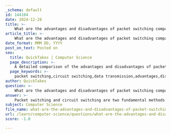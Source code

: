 ```yaml
---
_schema: default
id: 144104
date: 2024-12-28
title: >-
    What are the advantages and disadvantages of packet switching compared to circuit switching?
article_title: >-
    What are the advantages and disadvantages of packet switching compared to circuit switching?
date_format: MMM DD, YYYY
post_on_text: Posted on
seo:
  title: QuickTakes | Computer Science
  page_description: >-
    A detailed comparison of the advantages and disadvantages of packet switching and circuit switching in data transmission.
  page_keywords: >-
    packet switching,circuit switching,data transmission,advantages,disadvantages,resource efficiency,flexibility,scalability,reliability,cost-effectiveness,store-and-forward,latency,jitter,overhead,complexity,consistent quality,simplicity,predictable performance,inefficient resource use,higher costs
author: QuickTakes
question: >-
    What are the advantages and disadvantages of packet switching compared to circuit switching?
answer: >-
    Packet switching and circuit switching are two fundamental methods of data transmission in networks, each with its own advantages and disadvantages. Here’s a detailed comparison:\n\n### Advantages of Packet Switching\n\n1. **Resource Efficiency**: Packet switching allows multiple users to share the same network resources. Since it does not reserve a dedicated channel for each communication session, it can lead to better utilization of available bandwidth.\n\n2. **Flexibility**: Packet switching can handle a wide range of data rates and packet sizes. This flexibility makes it suitable for various types of data, including text, audio, and video.\n\n3. **Scalability**: Packet switching networks can easily scale to accommodate large amounts of traffic. As demand increases, additional resources can be added without significant changes to the existing infrastructure.\n\n4. **Reliability**: Packets can take different routes to reach their destination, which enhances reliability. If one path fails, packets can be rerouted, ensuring that data still arrives even if some packets take longer or arrive out of order.\n\n5. **Cost-Effectiveness**: Operating costs are generally lower with packet switching because it reduces the need for dedicated lines and allows for more efficient use of network resources.\n\n6. **Support for Store-and-Forward**: Packet switching supports the store-and-forward method, where packets can be temporarily stored at intermediate nodes before being forwarded to their destination. This can help manage network congestion and improve transmission quality.\n\n### Disadvantages of Packet Switching\n\n1. **Latency and Jitter**: Since packets can take different paths and may arrive out of order, there can be increased latency and jitter, which can affect real-time applications like voice and video calls.\n\n2. **Overhead**: Each packet contains header information (such as source and destination IP addresses), which adds overhead. This can reduce the effective data throughput, especially for small packets.\n\n3. **Complexity**: The routing of packets through various paths can introduce complexity in network management and require more sophisticated protocols to ensure data integrity and order.\n\n### Advantages of Circuit Switching\n\n1. **Consistent Quality**: Circuit switching establishes a dedicated communication path between the sender and receiver, which can provide consistent quality and lower latency for real-time applications.\n\n2. **Simplicity**: The dedicated path simplifies the network design and management, as all packets follow the same route.\n\n3. **Predictable Performance**: Since bandwidth is reserved for the duration of the call, circuit switching can offer predictable performance, which is crucial for applications requiring real-time data transmission.\n\n### Disadvantages of Circuit Switching\n\n1. **Inefficient Resource Use**: Circuit switching can lead to bandwidth wastage, as the dedicated path remains reserved even during periods of silence or inactivity.\n\n2. **Limited Scalability**: Adding more users can be challenging, as each new connection requires a dedicated circuit, which can quickly exhaust available resources.\n\n3. **Higher Costs**: The need for dedicated lines and infrastructure can make circuit switching more expensive to operate compared to packet switching.\n\n### Conclusion\n\nIn summary, packet switching is generally more efficient, flexible, and cost-effective, making it the preferred choice for most modern data networks, including the internet. However, circuit switching may still be advantageous for applications that require consistent quality and low latency, such as traditional telephone networks. The choice between the two methods ultimately depends on the specific requirements of the application and the network environment.
subject: Computer Science
file_name: what-are-the-advantages-and-disadvantages-of-packet-switching-compared-to-circuit-switching.md
url: /learn/computer-science/questions/what-are-the-advantages-and-disadvantages-of-packet-switching-compared-to-circuit-switching
score: -1.0

---
```


&nbsp;